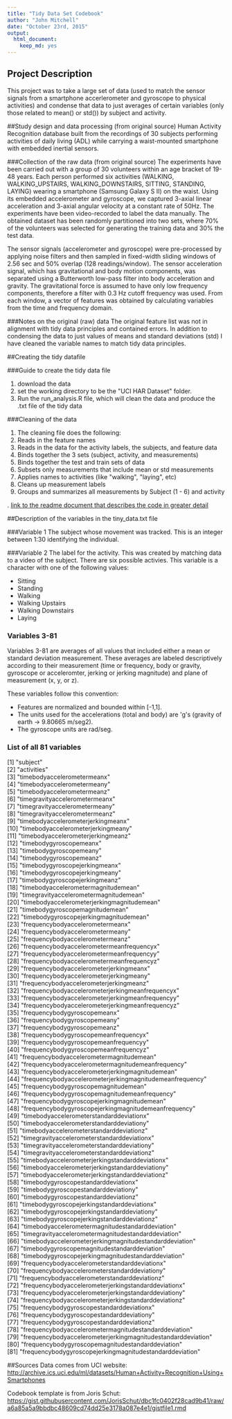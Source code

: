 ```yaml
---
title: "Tidy Data Set Codebook"
author: "John Mitchell"
date: "October 23rd, 2015"
output:
  html_document:
    keep_md: yes
---
```


## Project Description
This project was to take a large set of data (used to match the sensor signals from a smartphone accerlerometer and gyroscope to physical activities) and condense that data to just averages of certain variables (only those related to mean() or std()) by subject and activity.

##Study design and data processing (from original source)
Human Activity Recognition database built from the recordings of 30 subjects performing activities of daily living (ADL) while carrying a waist-mounted smartphone with embedded inertial sensors.

###Collection of the raw data (from original source)
The experiments have been carried out with a group of 30 volunteers within an age bracket of 19-48 years. Each person performed six activities (WALKING, WALKING_UPSTAIRS, WALKING_DOWNSTAIRS, SITTING, STANDING, LAYING) wearing a smartphone (Samsung Galaxy S II) on the waist. Using its embedded accelerometer and gyroscope, we captured 3-axial linear acceleration and 3-axial angular velocity at a constant rate of 50Hz. The experiments have been video-recorded to label the data manually. The obtained dataset has been randomly partitioned into two sets, where 70% of the volunteers was selected for generating the training data and 30% the test data. 

The sensor signals (accelerometer and gyroscope) were pre-processed by applying noise filters and then sampled in fixed-width sliding windows of 2.56 sec and 50% overlap (128 readings/window). The sensor acceleration signal, which has gravitational and body motion components, was separated using a Butterworth low-pass filter into body acceleration and gravity. The gravitational force is assumed to have only low frequency components, therefore a filter with 0.3 Hz cutoff frequency was used. From each window, a vector of features was obtained by calculating variables from the time and frequency domain.

###Notes on the original (raw) data 
The original feature list was not in alignment with tidy data principles and contained errors. In addition to condensing the data to just values of means and standard deviations (std) I have cleaned the variable names to match tidy data principles.

##Creating the tidy datafile

###Guide to create the tidy data file
1. download the data
2.  set the working directory to be the "UCI HAR Dataset" folder.
3.  Run the run_analysis.R file, which will clean the data and produce the .txt file of the tidy data

###Cleaning of the data
1. The cleaning file does the following:
2. Reads in the feature names
3. Reads in the data for the activity labels, the subjects, and feature data
4. Binds together the 3 sets (subject, activity, and measurements)
5. Binds together the test and train sets of data
6. Subsets only measurements that include mean or std measurements
7. Applies names to activities (like "walking", "laying", etc)
8. Cleans up measurement labels
9. Groups and summarizes all measurements by Subject (1 - 6) and activity


. [link to the readme document that describes the code in greater detail]()

##Description of the variables in the tiny_data.txt file

###Variable 1
The subject whose movement was tracked. This is an integer between 1:30 identifying the individual.

###Variable 2
The label for the activity. This was created by matching data to a video of the subject. There are six possible activies. This variable is a character with one of the following values:
* Sitting
* Standing
* Walking
* Walking Upstairs
* Walking Downstairs
* Laying

### Variables 3-81
Variables 3-81 are averages of all values that included either a mean or standard deviation measurement. These averages are labeled descriptively according to their measurement (time or frequency, body or gravity, gyroscope or acceleromter, jerking or jerking magnitude)  and plane of measurement (x, y, or z).

These variables follow this convention:
- Features are normalized and bounded within [-1,1]. 
- The units used for the accelerations (total and body) are 'g's (gravity of earth -> 9.80665 m/seg2). 
- The gyroscope units are rad/seg. 


### List of all 81 variables
 [1] "subject"                                                    
 [2] "activities"                                                 
 [3] "timebodyaccelerometermeanx"                                 
 [4] "timebodyaccelerometermeany"                                 
 [5] "timebodyaccelerometermeanz"                                 
 [6] "timegravityaccelerometermeanx"                              
 [7] "timegravityaccelerometermeany"                              
 [8] "timegravityaccelerometermeanz"                              
 [9] "timebodyaccelerometerjerkingmeanx"                          
[10] "timebodyaccelerometerjerkingmeany"                          
[11] "timebodyaccelerometerjerkingmeanz"                          
[12] "timebodygyroscopemeanx"                                     
[13] "timebodygyroscopemeany"                                     
[14] "timebodygyroscopemeanz"                                     
[15] "timebodygyroscopejerkingmeanx"                              
[16] "timebodygyroscopejerkingmeany"                              
[17] "timebodygyroscopejerkingmeanz"                              
[18] "timebodyaccelerometermagnitudemean"                         
[19] "timegravityaccelerometermagnitudemean"                      
[20] "timebodyaccelerometerjerkingmagnitudemean"                  
[21] "timebodygyroscopemagnitudemean"                             
[22] "timebodygyroscopejerkingmagnitudemean"                      
[23] "frequencybodyaccelerometermeanx"                            
[24] "frequencybodyaccelerometermeany"                            
[25] "frequencybodyaccelerometermeanz"                            
[26] "frequencybodyaccelerometermeanfrequencyx"                   
[27] "frequencybodyaccelerometermeanfrequencyy"                   
[28] "frequencybodyaccelerometermeanfrequencyz"                   
[29] "frequencybodyaccelerometerjerkingmeanx"                     
[30] "frequencybodyaccelerometerjerkingmeany"                     
[31] "frequencybodyaccelerometerjerkingmeanz"                     
[32] "frequencybodyaccelerometerjerkingmeanfrequencyx"            
[33] "frequencybodyaccelerometerjerkingmeanfrequencyy"            
[34] "frequencybodyaccelerometerjerkingmeanfrequencyz"            
[35] "frequencybodygyroscopemeanx"                                
[36] "frequencybodygyroscopemeany"                                
[37] "frequencybodygyroscopemeanz"                                
[38] "frequencybodygyroscopemeanfrequencyx"                       
[39] "frequencybodygyroscopemeanfrequencyy"                       
[40] "frequencybodygyroscopemeanfrequencyz"                       
[41] "frequencybodyaccelerometermagnitudemean"                    
[42] "frequencybodyaccelerometermagnitudemeanfrequency"           
[43] "frequencybodyaccelerometerjerkingmagnitudemean"             
[44] "frequencybodyaccelerometerjerkingmagnitudemeanfrequency"    
[45] "frequencybodygyroscopemagnitudemean"                        
[46] "frequencybodygyroscopemagnitudemeanfrequency"               
[47] "frequencybodygyroscopejerkingmagnitudemean"                 
[48] "frequencybodygyroscopejerkingmagnitudemeanfrequency"        
[49] "timebodyaccelerometerstandarddeviationx"                    
[50] "timebodyaccelerometerstandarddeviationy"                    
[51] "timebodyaccelerometerstandarddeviationz"                    
[52] "timegravityaccelerometerstandarddeviationx"                 
[53] "timegravityaccelerometerstandarddeviationy"                 
[54] "timegravityaccelerometerstandarddeviationz"                 
[55] "timebodyaccelerometerjerkingstandarddeviationx"             
[56] "timebodyaccelerometerjerkingstandarddeviationy"             
[57] "timebodyaccelerometerjerkingstandarddeviationz"             
[58] "timebodygyroscopestandarddeviationx"                        
[59] "timebodygyroscopestandarddeviationy"                        
[60] "timebodygyroscopestandarddeviationz"                        
[61] "timebodygyroscopejerkingstandarddeviationx"                 
[62] "timebodygyroscopejerkingstandarddeviationy"                 
[63] "timebodygyroscopejerkingstandarddeviationz"                 
[64] "timebodyaccelerometermagnitudestandarddeviation"            
[65] "timegravityaccelerometermagnitudestandarddeviation"         
[66] "timebodyaccelerometerjerkingmagnitudestandarddeviation"     
[67] "timebodygyroscopemagnitudestandarddeviation"                
[68] "timebodygyroscopejerkingmagnitudestandarddeviation"         
[69] "frequencybodyaccelerometerstandarddeviationx"               
[70] "frequencybodyaccelerometerstandarddeviationy"               
[71] "frequencybodyaccelerometerstandarddeviationz"               
[72] "frequencybodyaccelerometerjerkingstandarddeviationx"        
[73] "frequencybodyaccelerometerjerkingstandarddeviationy"        
[74] "frequencybodyaccelerometerjerkingstandarddeviationz"        
[75] "frequencybodygyroscopestandarddeviationx"                   
[76] "frequencybodygyroscopestandarddeviationy"                   
[77] "frequencybodygyroscopestandarddeviationz"                   
[78] "frequencybodyaccelerometermagnitudestandarddeviation"       
[79] "frequencybodyaccelerometerjerkingmagnitudestandarddeviation"
[80] "frequencybodygyroscopemagnitudestandarddeviation"           
[81] "frequencybodygyroscopejerkingmagnitudestandarddeviation"   

##Sources
Data comes from UCI website: http://archive.ics.uci.edu/ml/datasets/Human+Activity+Recognition+Using+Smartphones

Codebook template is from Joris Schut: https://gist.githubusercontent.com/JorisSchut/dbc1fc0402f28cad9b41/raw/a6a85a5a9bbdbc48609cd74dd25e3178a087e4e1/gistfile1.rmd
